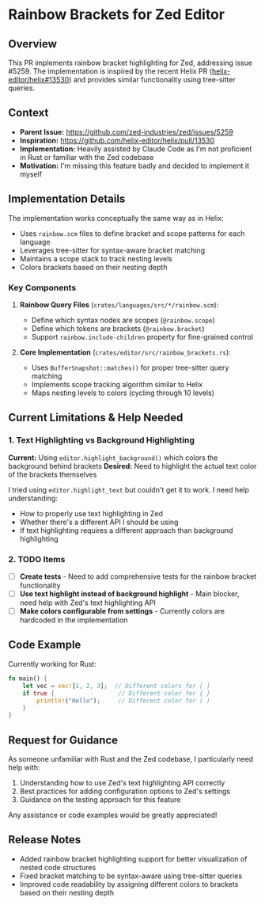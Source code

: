 # Rainbow Brackets for Zed Editor

## Overview

This PR implements rainbow bracket highlighting for Zed, addressing issue #5259. The implementation is inspired by the recent Helix PR ([helix-editor/helix#13530](https://github.com/helix-editor/helix/pull/13530)) and provides similar functionality using tree-sitter queries.

## Context

- **Parent Issue:** https://github.com/zed-industries/zed/issues/5259
- **Inspiration:** https://github.com/helix-editor/helix/pull/13530
- **Implementation:** Heavily assisted by Claude Code as I'm not proficient in Rust or familiar with the Zed codebase
- **Motivation:** I'm missing this feature badly and decided to implement it myself

## Implementation Details

The implementation works conceptually the same way as in Helix:
- Uses `rainbow.scm` files to define bracket and scope patterns for each language
- Leverages tree-sitter for syntax-aware bracket matching
- Maintains a scope stack to track nesting levels
- Colors brackets based on their nesting depth

### Key Components

1. **Rainbow Query Files** (`crates/languages/src/*/rainbow.scm`):
   - Define which syntax nodes are scopes (`@rainbow.scope`)
   - Define which tokens are brackets (`@rainbow.bracket`)
   - Support `rainbow.include-children` property for fine-grained control

2. **Core Implementation** (`crates/editor/src/rainbow_brackets.rs`):
   - Uses `BufferSnapshot::matches()` for proper tree-sitter query matching
   - Implements scope tracking algorithm similar to Helix
   - Maps nesting levels to colors (cycling through 10 levels)

## Current Limitations & Help Needed

### 1. Text Highlighting vs Background Highlighting
**Current:** Using `editor.highlight_background()` which colors the background behind brackets
**Desired:** Need to highlight the actual text color of the brackets themselves

I tried using `editor.highlight_text` but couldn't get it to work. I need help understanding:
- How to properly use text highlighting in Zed
- Whether there's a different API I should be using
- If text highlighting requires a different approach than background highlighting

### 2. TODO Items

- [ ] **Create tests** - Need to add comprehensive tests for the rainbow bracket functionality
- [ ] **Use text highlight instead of background highlight** - Main blocker, need help with Zed's text highlighting API
- [ ] **Make colors configurable from settings** - Currently colors are hardcoded in the implementation

## Code Example

Currently working for Rust:
```rust
fn main() {
    let vec = vec![1, 2, 3];  // Different colors for [ ]
    if true {                  // Different color for { }
        println!("Hello");     // Different color for ( )
    }
}
```

## Request for Guidance

As someone unfamiliar with Rust and the Zed codebase, I particularly need help with:
1. Understanding how to use Zed's text highlighting API correctly
2. Best practices for adding configuration options to Zed's settings
3. Guidance on the testing approach for this feature

Any assistance or code examples would be greatly appreciated!

## Release Notes

- Added rainbow bracket highlighting support for better visualization of nested code structures
- Fixed bracket matching to be syntax-aware using tree-sitter queries
- Improved code readability by assigning different colors to brackets based on their nesting depth